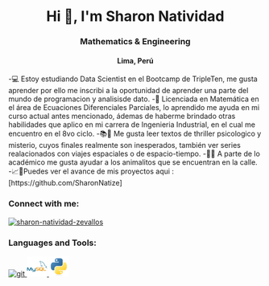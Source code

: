 <h1 align="center">Hi 👋, I'm Sharon Natividad</h1>
<h3 align="center">Mathematics & Engineering</h3>
<h4 align="center">Lima, Perú</h4>
-💻 Estoy estudiando Data Scientist en el Bootcamp de TripleTen, me gusta aprender por ello me inscribi a la oportunidad de aprender una parte del mundo de programacion y analisisde dato.
-📜 Licenciada en Matemática en el área de Ecuaciones Diferenciales Parciales, lo aprendido me ayuda en mi curso actual antes mencionado, ádemas de haberme brindado otras habilidades que aplico en mi carrera de Ingenieria Industrial, en el cual me encuentro en el 8vo ciclo.
-📚🔎 Me gusta leer textos de thriller psicologico y misterio, cuyos finales realmente son inesperados, también ver series realacionados con viajes espaciales o de espacio-tiempo.
-🐶🐱 A parte de lo académico me gusta ayudar a los animalitos que se encuentran en la calle.
-📈🔎Puedes ver el avance de mis proyectos aqui : [https://github.com/SharonNatize]

<h3 align="left">Connect with me:</h3>
<p align="left">
<a href="https://linkedin.com/in/sharon-natividad-zevallos" target="blank"><img align="center" src="https://raw.githubusercontent.com/rahuldkjain/github-profile-readme-generator/master/src/images/icons/Social/linked-in-alt.svg" alt="sharon-natividad-zevallos" height="30" width="40" /></a>
</p>

<h3 align="left">Languages and Tools:</h3>
<p align="left"> <a href="https://git-scm.com/" target="_blank" rel="noreferrer"> <img src="https://www.vectorlogo.zone/logos/git-scm/git-scm-icon.svg" alt="git" width="40" height="40"/> </a> <a href="https://www.mysql.com/" target="_blank" rel="noreferrer"> <img src="https://raw.githubusercontent.com/devicons/devicon/master/icons/mysql/mysql-original-wordmark.svg" alt="mysql" width="40" height="40"/> </a> <a href="https://www.python.org" target="_blank" rel="noreferrer"> <img src="https://raw.githubusercontent.com/devicons/devicon/master/icons/python/python-original.svg" alt="python" width="40" height="40"/> </a> </p>
